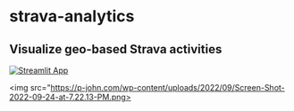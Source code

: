 # strava-analytics

## Visualize geo-based Strava activities

[![Streamlit App](https://static.streamlit.io/badges/streamlit_badge_black_white.svg)](https://share.streamlit.io/yourGitHubName/yourRepo/yourApp/)

<img src="https://p-john.com/wp-content/uploads/2022/09/Screen-Shot-2022-09-24-at-7.22.13-PM.png>
